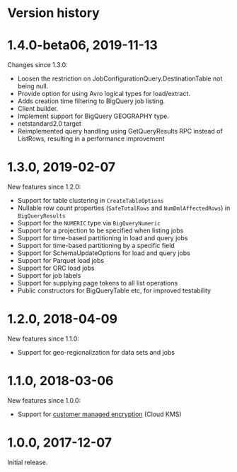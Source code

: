 # Version history

# 1.4.0-beta06, 2019-11-13

Changes since 1.3.0:

- Loosen the restriction on JobConfigurationQuery.DestinationTable not being null.
- Provide option for using Avro logical types for load/extract.
- Adds creation time filtering to BigQuery job listing.
- Client builder.
- Implement support for BigQuery GEOGRAPHY type.
- netstandard2.0 target
- Reimplemented query handling using GetQueryResults RPC instead of ListRows,
  resulting in a performance improvement

# 1.3.0, 2019-02-07

New features since 1.2.0:

- Support for table clustering in `CreateTableOptions`
- Nullable row count properties (`SafeTotalRows` and `NumDmlAffectedRows`) in `BigQueryResults`
- Support for the `NUMERIC` type via `BigQueryNumeric`
- Support for a projection to be specified when listing jobs
- Support for time-based partitioning in load and query jobs
- Support for time-based partitioning by a specific field
- Support for SchemaUpdateOptions for load and query jobs
- Support for Parquet load jobs
- Support for ORC load jobs
- Support for job labels
- Support for supplying page tokens to all list operations
- Public constructors for BigQueryTable etc, for improved testability

# 1.2.0, 2018-04-09

New features since 1.1.0:

- Support for geo-regionalization for data sets and jobs

# 1.1.0, 2018-03-06

New features since 1.0.0:

- Support for [customer managed encryption](https://cloud.google.com/bigquery/docs/customer-managed-encryption)
  (Cloud KMS)

# 1.0.0, 2017-12-07

Initial release.

